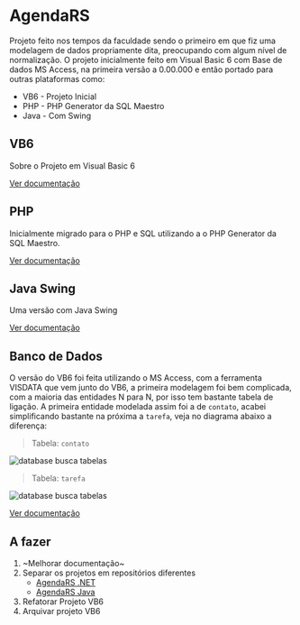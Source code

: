 AgendaRS
=============

Projeto feito nos tempos da faculdade sendo o primeiro em que fiz uma modelagem
de dados propriamente dita, preocupando com algum nível de normalização. O 
projeto inicialmente feito em Visual Basic 6 com Base de dados MS Access, na
primeira versão a 0.00.000 e então portado para outras plataformas como:
* VB6 - Projeto Inicial
* PHP - PHP Generator da SQL Maestro
* Java - Com Swing

VB6 
-------
Sobre o Projeto em Visual Basic 6

[Ver documentação](Doc/)

PHP
-------
Inicialmente migrado para o PHP e SQL utilizando a o PHP Generator da SQL Maestro.

[Ver documentação](Doc/)

Java Swing
-------
Uma versão com Java Swing

[Ver documentação](Doc/)

Banco de Dados
-------

O versão do VB6 foi feita utilizando o MS Access, com a ferramenta VISDATA que vem junto do VB6, a primeira modelagem foi bem complicada, com a maioria das entidades N para N, por isso tem bastante tabela de ligação. A primeira entidade modelada assim foi a de ```contato```, acabei simplificando bastante na próxima a ```tarefa```, veja no diagrama abaixo a diferença:

> Tabela: ```contato```

![database busca tabelas](contato.png)

> Tabela: ```tarefa```

![database busca tabelas](tarefas.png)

[Ver documentação](Doc/)

A fazer
-------
1. ~Melhorar documentação~
2. Separar os projetos em repositórios diferentes
    - [AgendaRS .NET](https://github.com/relson/agendars-dotnet)
    - [AgendaRS Java](https://github.com/relson/agendars-java)
3. Refatorar Projeto VB6
4. Arquivar projeto VB6
